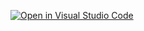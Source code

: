[![Open in Visual Studio Code](https://open.vscode.dev/badges/open-in-vscode.svg)](https://open.vscode.dev/chkhd/planck.css)
